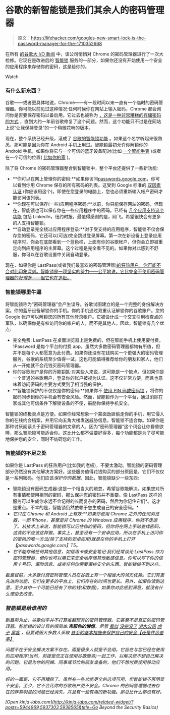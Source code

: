 # 谷歌的新智能锁是我们其余人的密码管理器

> 原文：<https://lifehacker.com/googles-new-smart-lock-is-the-password-manager-for-the-1710352668>

在所有 [的谷歌大 I/O 新闻](https://lifehacker.com/all-the-important-stuff-google-announced-at-i-o-2015-1707454800) 中，该公司悄悄对 Chrome 的密码管理器进行了一次大检修。它现在是改进后的 [智能锁](http://get.google.com/smartlock/) 服务的一部分，如果你还没有开始使用一个安全的应用程序来存储你的密码，这是给你的。

Watch

### 有什么新东西？

谷歌——或者更具体地说，Chrome——有一段时间以来一直有一个临时的密码管理器。你可能以前见过这种情况:任何时候你在网站上输入密码，Chrome 都会询问你是否要保存密码以备后用。它过去也被称为 [，这是一种非常糟糕的存储密码的方式](http://lifehacker.com/saving-your-passwords-in-chrome-is-inherently-insecure-1055730985#_ga=1.66269166.1125888042.1416611403) ，直到大约一年前谷歌修复了这个问题。然而，这个功能只不过是在网站上说“让我保持登录”的一个稍微花哨的版本。

现在，整个系统已经升级，滚成了 [谷歌的智能锁功能](http://get.google.com/smartlock/) 。如果这个名字听起来很熟悉，那可能是因为你在 Android 手机上用过。智能锁最初允许你解锁你的 Android 手机，如果你将它与一个可信的蓝牙设备配对(比如 [一个智能手表](http://lifehacker.com/is-android-wear-actually-useful-1632388855#_ga=1.91360346.1125888042.1416611403) )或者在一个可信的位置( [比如你的家](http://lifehacker.com/googles-trusted-places-disables-your-lock-screen-within-1698810207) )。

除了将 Chrome 的密码管理器整合到智能锁中，整个平台还提供了一些新功能:

*   **你可以在网上管理你的密码:**如果你访问[passwords.google.com](https://passwords.google.com)，你可以看到你用 Chrome 保存的所有密码的列表。这受到 Google 标准的 [双因素认证](http://lifehacker.com/heres-everywhere-you-should-enable-two-factor-authentic-5938565#_ga=1.54616811.1125888042.1416611403) (你应该用这个)。即使在您登录的电脑上，您也必须重新输入帐户密码才能访问该列表。
*   **你现在可以保存(一些)应用程序密码:**以前，你只能保存网站的密码，但现在，智能锁也可以保存你在一些应用程序中的密码。已经有 [几个应用支持这个功能](http://googledevelopers.blogspot.com/2015/05/introducing-google-identity-platform.html) 包括 LinkedIn，纽约时报，最值得感谢的是，网飞。希望很快会有更多的人支持智能锁。
*   **自动登录完全绕过应用程序登录:**对于受支持的应用程序，智能锁不仅会保存您的密码，它还可以(可选)完全跳过登录屏幕。第一次在新设备上登录应用程序时，你会在底部看到一个蓝色栏，上面有你的谷歌帐户，但你会立即被重定向到应用程序的主屏幕。这个过程是完全看不见的。如果你对此感到不舒服，你可以在谷歌设置中关闭自动登录。

现在，如果你是 LastPass(或者我们最喜欢的密码管理器[)的狂热用户，你可能不会对此印象深刻。智能锁是一项坚实的努力——公平地说，它比完全不使用密码管理器的*好得多*](https://lifehacker.com/most-popular-password-manager-lastpass-1679554433#_ga=1.91360346.1125888042.1416611403)[——但它也在追赶。](http://lifehacker.com/your-clever-password-tricks-arent-protecting-you-from-t-5937303)

### **智能锁哪里牛逼**

将智能锁称为“密码管理器”会产生误导。谷歌试图建立的是一个完整的身份解决方案。你的蓝牙设备解锁你的手机。你的手机通过双重认证解锁你的谷歌账户。您的 Google 帐户可以解锁您的所有其他登录帐户。它被设计成一个交叉引用检查点的军队，以确保你是有权访问你的帐户的人，而不是其他人。因此，智能锁有几个优点:

*   完全免费: LastPass 在桌面浏览器上是免费的，但在智能手机上使用要付费。1Password 是每个平台的付费 app。虽然大多数密码管理器都物有所值，但并不是每个人都愿意为此付费。如果你还没有花钱购买一个更强大的密码管理服务，谷歌的系统至少值得一试。这也可能值得推荐给你的朋友和家人，他们从一开始就不会花钱买密码管理器。
*   你的谷歌账户是你的万能钥匙:对某些人来说，这可能是一个缺点，但如果你是一个普通的谷歌用户，登录你的账户被视为认证。这不仅非常方便，而且也意味着访问密码的主要方式受到了相当强的保护。
*   **智能锁保护的不仅仅是你的密码:**如果你不 [使用 PIN 码或密码锁](http://lifehacker.com/the-essential-android-security-features-you-should-enab-1609559324) ，将你的密码同步到你的手机会有安全风险。然而，智能锁作为一个平台，通过消除在家或其他可信条件下解锁设备的不便，鼓励你保持手机安全。

智能锁的终极卖点是方便。如果你经常想象一个蒙面劫匪偷走你的手机，用它侵入你的在线约会档案，并用它向五角大楼发送威胁信息，智能锁不适合你。如果你是那种讨厌阅读关于密码管理器的文章的人，因为“密码管理器”这个词会让你昏昏欲睡，那么智能锁可能适合你。这比什么都不做要好得多，每个功能都是为了尽可能地保护您的安全，同时不妨碍您的工作。

### **智能锁的不足之处**

如果你是 LastPass 的狂热用户(比如我的老板)，不要太激动。智能锁的密码管理部分仍然没有其他解决方案好。这些服务值得花钱购买的部分原因是，它们不仅仅是一系列密码。他们应该*保护你的数据*。因此，智能锁缺少一些东西:

*   智能锁没有密码生成器:这是一个相当大的疏忽，希望谷歌能解决。如果您对所有事情都使用相同的密码，那么保护您的密码并不重要。像 LastPass 这样的服务可以生成你永远不会记得的长而复杂的密码，然后为你记住它们*。这才是重点。不幸的是，智能锁仍然依赖于您生成自己的安全密码。*
*   ***它只在 Chrome 和 Android 上有效:**如果你使用 Chrome 之外的任何浏览器，一部 iPhone，甚至是非 Chrome 的 Windows 应用程序，你就不走运了。从技术上来说，智能锁可以记住你的密码，但你将在网上手动查找密码，这真的不应该这样做。事实上，甚至没有一个安卓*应用*，所以在手机上访问你的密码的唯一方法(除了支持的安卓应用)就是在你的手机上打开【passwords.google.com】T5。*
*   *它不能存储任何其他信息，如信用卡或安全笔记:我们经常谈论 LastPass 作为密码管理器，但你也可以用它来安全地存储其他敏感信息。你可以写下你的信用卡号码，保险信息，或者任何你需要保持安全的东西。智能锁做不到这些。*

*截至目前，大多数付费密码管理人员在谷歌上有一个相当大的领先优势。它们有更先进的功能，它们在更多的平台上，它们存在的时间也更长。另外，如果你读到这里，至少其中一个可能已经有了你的钱(和数据)。如果你对此感到满意，就没有什么理由去改变。*

### ***智能锁是给谁用的***

*到目前为止，谷歌似乎并不打算推翻现有的密码管理器。它甚至不是真正的密码管理器。智能锁的设计目的很简单:**克服你的懒惰**。尽管 [看似](http://lifehacker.com/chase-bank-hacked-info-stolen-for-83-million-accounts-1642063956) [没完没了](http://lifehacker.com/home-depot-reportedly-hacked-by-same-group-that-hacked-1631973172) [洪水](http://lifehacker.com/kickstarter-hacked-change-your-passwords-now-1523629572)[公司](http://lifehacker.com/comcast-allegedly-hacked-change-your-passwords-now-1520273670) [虎子](http://lifehacker.com/ebay-hacked-change-your-passwords-now-1579504977) [黑客](http://lifehacker.com/target-hacked-credit-cards-and-private-data-for-40-mil-1486402421) ，但要说服大多数人采取 [甚至](https://www.elie.net/blog/survey-most-people-dont-lock-their-android-phones-but-should)[的基本措施来保护自己的安全【还是件苦差事】](https://lifehacker.com/please-turn-on-two-factor-authentication-5932700)*

*问题不在于安全解决方案不存在。而是很多人就是不会用。它旨在与您已经在使用的应用程序(当然，前提是您正在使用谷歌服务)一起工作，以解决您不想自己解决的问题。它是为你的阿姨、同事或节俭的朋友准备的，他们不想付费使用移动应用。*

*好的一面是，它不再糟糕了。虽然有一些功能更全的选项可用，但智能锁不再明显不安全。至少，它不会比你的谷歌账户更不安全。Chrome 的密码管理器过去存在的非常明显的问题已经消失，并且有一些有用的新功能。那总比什么都没有好。*

*[Open *kinja-labs.com*](http://kinja-labs.com/related-widget/?posts=5944969,5937303,5938565&title=Go Beyond the Security Basics)*